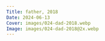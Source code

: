 ```yaml
---
Title: father, 2018
Date: 2024-06-13
Cover: images/024-dad-2018.webp
Image: images/024-dad-2018@2x.webp
---
```

